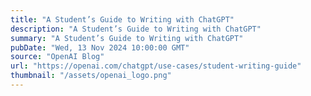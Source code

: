 ```yaml
---
title: "A Student’s Guide to Writing with ChatGPT"
description: "A Student’s Guide to Writing with ChatGPT"
summary: "A Student’s Guide to Writing with ChatGPT"
pubDate: "Wed, 13 Nov 2024 10:00:00 GMT"
source: "OpenAI Blog"
url: "https://openai.com/chatgpt/use-cases/student-writing-guide"
thumbnail: "/assets/openai_logo.png"
---
```


